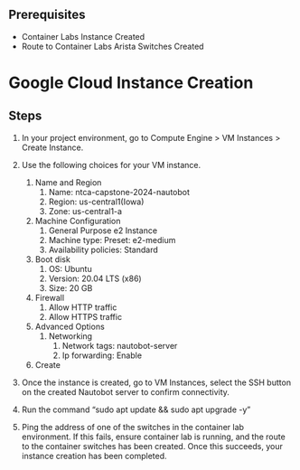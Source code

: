 ## Prerequisites
- Container Labs Instance Created
- Route to Container Labs Arista Switches Created
# Google Cloud Instance Creation
## Steps
1. In your project environment, go to Compute Engine > VM Instances > Create Instance.
2. Use the following choices for your VM instance.
    1. Name and Region
        1. Name: ntca-capstone-2024-nautobot
        2. Region: us-central1(Iowa)
        3. Zone: us-central1-a
    2. Machine Configuration
        1. General Purpose e2 Instance
        2. Machine type: Preset: e2-medium
        3. Availability policies: Standard
    3. Boot disk
        1. OS: Ubuntu
        2. Version: 20.04 LTS (x86)
        3. Size: 20 GB
    4. Firewall
        1. Allow HTTP traffic
        2. Allow HTTPS traffic
    5. Advanced Options
        1. Networking
            1. Network tags: nautobot-server
            2. Ip forwarding: Enable
    6. Create
 
6.	Once the instance is created, go to VM Instances, select the SSH button on the created Nautobot server to confirm connectivity.
7.	Run the command “sudo apt update && sudo apt upgrade -y”
8.	Ping the address of one of the switches in the container lab environment. If this fails, ensure container lab is running, and the route to the container switches has been created. Once this succeeds, your instance creation has been completed. 


